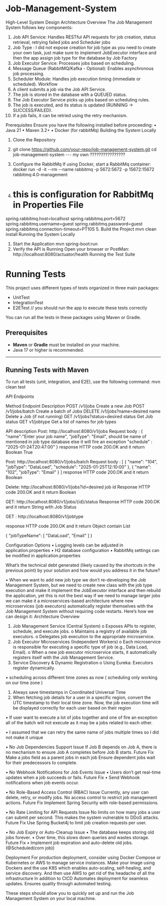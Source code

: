 # Job-Management-System
High-Level System Design
Architecture Overview
The Job Management System follows key components:
1.	Job API Service: Handles RESTful API requests for job creation, status retrieval, retrying failed jobs and Scheduler jobs
2.	Job Type : I did not expose creation for job type as you need to create your own task, just make sure to implement JobExecutor interface and then the app assign job type for the database by Job Factory
3.	Job Executor Service: Processes jobs based on scheduling.
4.	Message Queue (RabbitMQ/Kafka - Optional): Enables asynchronous job processing.
5.	Scheduler Module: Handles job execution timing (immediate or scheduled).
Workflow
1.	A client submits a job via the Job API Service.
2.	The job is stored in the database with a QUEUED status.
3.	The Job Executor Service picks up jobs based on scheduling rules.
4.	The job is executed, and its status is updated (RUNNING → SUCCESS/FAILED).
5.	If a job fails, it can be retried using the retry mechanism.





Prerequisites
Ensure you have the following installed before proceeding:
•	Java 21
•	Maven 3.2+
•	Docker (for rabbitMq)
Building the System Locally
1.	Clone the Repository
2.	git clone https://github.com/your-repo/job-management-system.git
cd job-management-system  --- my own ????????????????
3.	Configure the RabbitMq If using Docker, start a RabbitMq container:
docker run -d -it --rm --name rabbitmq -p 5672:5672 -p 15672:15672 rabbitmq:4.0-management

4.	# this is configuration for RabbitMq in Properties File
spring.rabbitmq.host=localhost
spring.rabbitmq.port=5672
spring.rabbitmq.username=guest
spring.rabbitmq.password=guest
spring.rabbitmq.connection-timeout=PT10S
5.	Build the Project
mvn clean install
Running the System Locally
1.	Start the Application
mvn spring-boot:run
2.	Verify the API is Running Open your browser or PostMan:
http://localhost:8080/actuator/health
Running the Test Suite
# Running Tests

This project uses different types of tests organized in three main packages:
- UnitTest
- IntegrationTest
- E2ETest  // you should run the app to execute these tests correctly

You can run all the tests in these packages using Maven or Gradle.

## Prerequisites
- **Maven** or **Gradle** must be installed on your machine.
- Java 17 or higher is recommended.

---

## Running Tests with Maven

To run all tests (unit, integration, and E2E), use the following command:  mvn clean test



API Endpoints

Method	Endpoint	Description
POST	/v1/jobs	Create a new Job
POST	/v1/jobs/batch	Create a batch of Jobs
DELETE	/v1/jobs?name=desired name	Delete a Job (if not running)
GET	/v1/jobs?status=desired status	Get Job status
GET	v1/jobtype	Get a list of names for job types


API description
Post: http://localhost:8080/v1/jobs
Request body : {
    "name":"Enter your job name",
    "jobType": "Email", should be name of mentioned in job type database else it will fire an exception
    "schedule" : "2025-01-24T20:47:00"
}
response HTTP code 200.OK 
and it return Boolean True


Post: http://localhost:8080/v1/jobs/batch
Request body : 
[
    {
        "name": "104",
        "jobType": "DataLoad",
        "schedule": "2025-01-25T12:10:00"
    },
    {
        "name": "102",
        "jobType": "Email"
    }
]
response HTTP code 200.OK 
and it return Boolean 


Delete: http://localhost:8080/v1/jobs?id=desired job id
Response HTTP code 200.OK 
and it return Boolean 






GET: http://localhost:8080/v1/jobs/{id}/status
Response HTTP code 200.OK 
and it return String with Job Status 






GET : http://localhost:8080/v1/jobtype

response HTTP code 200.OK 
and it return Object contain List<JobTypes name>

{
    "jobTypeName": [
        "DataLoad",
        "Email"
    ]
}






Configuration Options
•	Logging levels can be adjusted in application.properties 
•	H2 database configuration
•	RabbitMq settings can be modified in application.properties 


What’s the technical debt generated (likely caused by the shortcuts in the previous point) by your solution and how would you address it in the future?

•	When we want to add new job type we don’t re-developing the Job Management System, but we need to create new class with the job type execution and make it implement the JobExecutor interface and then rebuild the application, yet this is not the best way if we need to manage larger jobs
we can make it a microservices-based architecture where new microservices (job executors) automatically register themselves with the Job Management System without requiring code restarts. Here’s how we can design it:
Architecture Overview
1.	Job Management Service (Central System)
o	Exposes APIs to register, schedule, and execute jobs.
o	Maintains a registry of available job executors.
o	Delegates job execution to the appropriate microservice.
2.	Job Executor Microservices (Independent Workers)
o	Each microservice is responsible for executing a specific type of job (e.g., Data Load, Email).
o	When a new job executor microservice starts, it automatically registers itself with the Job Management Service.
3.	Service Discovery & Dynamic Registration
o	Using Eureka: Executors register dynamically.


•	scheduling across different time zones as now ( scheduling only working on our time zone )
1.	Always save timestamps in Coordinated Universal Time
2.	When fetching job details for a user in a specific region, convert the UTC timestamp to their local time zone.
Now, the job execution time will be displayed correctly for each user based on their region




•	If user want to execute a lot of jobs together and one of fire an exception all of the batch will not execute as it may be a jobs related to each other.

•	I assumed that we can retry the same name of jobs multiple times so I did not make it unique

•	No Job Dependencies Support
Issue
If Job B depends on Job A, there is no mechanism to ensure Job A completes before Job B starts.
Future Fix
Make a jobs field as a parent jobs in each job
Ensure dependent jobs wait for their predecessors to complete.

•	No Webhook Notifications for Job Events
Issue
•	Users don’t get real-time updates when a job succeeds or fails.
Future Fix
•	Send Webhook notifications when job events occur.

•	No Role-Based Access Control (RBAC)
Issue
Currently, any user can delete, retry, or modify jobs.
No access control to restrict job management actions.
Future Fix
Implement Spring Security with role-based permissions.


•	No Rate Limiting for API Requests
Issue
No limits on how many jobs a user can submit per second.
This makes the system vulnerable to DDoS attacks.
Future Fix
Use Spring Bucket4j to limit job creation requests per user.


•	No Job Expiry or Auto-Cleanup
Issue
•	The database keeps storing old jobs forever.
•	Over time, this slows down queries and wastes storage.
Future Fix
•	Implement job expiration and auto-delete old jobs. (@Scheduled(corn job))







Deployment
For production deployment, consider using Docker Compose or Kubernetes or AWS to manage service instances.
Make your image using Dockers 
and the use K8S which enables auto-scaling, self-healing, and service discovery.
And then use AWS to get rid of the headache of all the infrastructure 
In addition to CICD 
Automates deployment for seamless updates.
 Ensures quality through automated testing.

These steps should allow you to quickly set up and run the Job Management System on your local machine.


